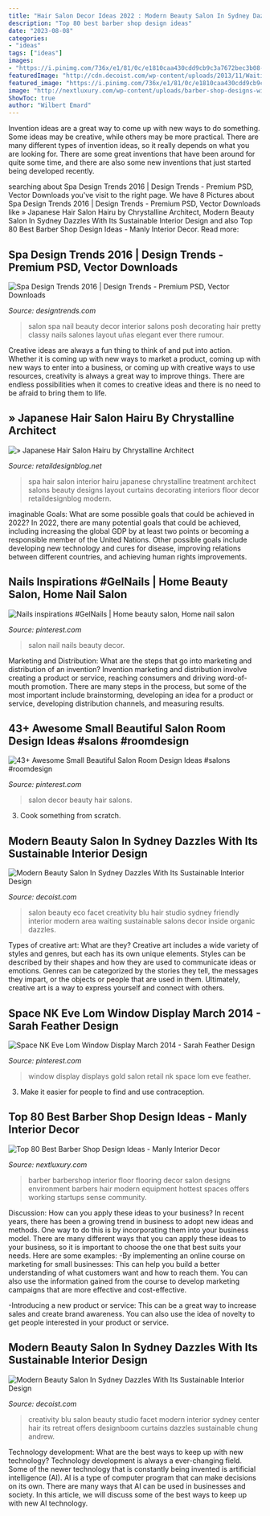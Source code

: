 ```yaml
---
title: "Hair Salon Decor Ideas 2022 : Modern Beauty Salon In Sydney Dazzles With Its Sustainable Interior Design"
description: "Top 80 best barber shop design ideas"
date: "2023-08-08"
categories:
- "ideas"
tags: ["ideas"]
images:
- "https://i.pinimg.com/736x/e1/81/0c/e1810caa430cdd9cb9c3a7672bec3b08--gold-window-display-window-displays.jpg"
featuredImage: "http://cdn.decoist.com/wp-content/uploads/2013/11/Waiting-area-inside-the-stylish-Sydney-hair-and-beauty-salon.jpg"
featured_image: "https://i.pinimg.com/736x/e1/81/0c/e1810caa430cdd9cb9c3a7672bec3b08--gold-window-display-window-displays.jpg"
image: "http://nextluxury.com/wp-content/uploads/barber-shop-designs-with-tile-flooring.jpg"
ShowToc: true
author: "Wilbert Emard"
---
```



Invention ideas are a great way to come up with new ways to do something. Some ideas may be creative, while others may be more practical. There are many different types of invention ideas, so it really depends on what you are looking for. There are some great inventions that have been around for quite some time, and there are also some new inventions that just started being developed recently.

	

		
searching about Spa Design Trends 2016 | Design Trends - Premium PSD, Vector Downloads you've visit to the right page. We have 8 Pictures about Spa Design Trends 2016 | Design Trends - Premium PSD, Vector Downloads like » Japanese Hair Salon Hairu by Chrystalline Architect, Modern Beauty Salon In Sydney Dazzles With Its Sustainable Interior Design and also Top 80 Best Barber Shop Design Ideas - Manly Interior Decor. Read more:
		
    
## Spa Design Trends 2016 | Design Trends - Premium PSD, Vector Downloads

<img loading=lazy src="https://images.designtrends.com/wp-content/uploads/2016/02/19054240/Classy-Spa-Design1.jpg" onerror="this.onerror=null;this.src='https://tse1.mm.bing.net/th?id=OIP.OaQ2vCc2VBBYtK9ShkniIgHaJ4&amp;pid=15.1';" alt="Spa Design Trends 2016 | Design Trends - Premium PSD, Vector Downloads">

_Source: designtrends.com_

>salon spa nail beauty decor interior salons posh decorating hair pretty classy nails salones layout uñas elegant ever there rumour. 

	

Creative ideas are always a fun thing to think of and put into action. Whether it is coming up with new ways to market a product, coming up with new ways to enter into a business, or coming up with creative ways to use resources, creativity is always a great way to improve things. There are endless possibilities when it comes to creative ideas and there is no need to be afraid to bring them to life.

    
## » Japanese Hair Salon Hairu By Chrystalline Architect

<img loading=lazy src="https://retaildesignblog.net/wp-content/uploads/2011/06/Hairu-Hair-Treatment-by-Chrystalline-Architect-07.jpg" onerror="this.onerror=null;this.src='https://tse1.mm.bing.net/th?id=OIP.dAYvWt2aypWWe8Zv3y_h_gHaLH&amp;pid=15.1';" alt="» Japanese Hair Salon Hairu by Chrystalline Architect">

_Source: retaildesignblog.net_

>spa hair salon interior hairu japanese chrystalline treatment architect salons beauty designs layout curtains decorating interiors floor decor retaildesignblog modern. 

	

imaginable Goals: What are some possible goals that could be achieved in 2022?
In 2022, there are many potential goals that could be achieved, including increasing the global GDP by at least two points or becoming a responsible member of the United Nations. Other possible goals include developing new technology and cures for disease, improving relations between different countries, and achieving human rights improvements.

    
## Nails Inspirations #GelNails | Home Beauty Salon, Home Nail Salon

<img loading=lazy src="https://i.pinimg.com/736x/39/0d/61/390d61d799703f82677df2dc3f5fbb90.jpg" onerror="this.onerror=null;this.src='https://tse1.mm.bing.net/th?id=OIP.tUjftU2Of8kSyTLVjeCdmQHaNC&amp;pid=15.1';" alt="Nails inspirations #GelNails | Home beauty salon, Home nail salon">

_Source: pinterest.com_

>salon nail nails beauty decor. 

	

Marketing and Distribution: What are the steps that go into marketing and distribution of an invention?
Invention marketing and distribution involve creating a product or service, reaching consumers and driving word-of-mouth promotion. There are many steps in the process, but some of the most important include brainstorming, developing an idea for a product or service, developing distribution channels, and measuring results.

    
## 43+ Awesome Small Beautiful Salon Room Design Ideas #salons #roomdesign

<img loading=lazy src="https://i.pinimg.com/736x/19/d4/96/19d49628e00d0541494372e098d23856.jpg" onerror="this.onerror=null;this.src='https://tse4.mm.bing.net/th?id=OIP.8JthpFCBjBdsPHX6NdU0-gHaKe&amp;pid=15.1';" alt="43+ Awesome Small Beautiful Salon Room Design Ideas #salons #roomdesign">

_Source: pinterest.com_

>salon decor beauty hair salons. 

	

3. Cook something from scratch.

    
## Modern Beauty Salon In Sydney Dazzles With Its Sustainable Interior Design

<img loading=lazy src="http://cdn.decoist.com/wp-content/uploads/2013/11/Waiting-area-inside-the-stylish-Sydney-hair-and-beauty-salon.jpg" onerror="this.onerror=null;this.src='https://tse4.mm.bing.net/th?id=OIP.OOR7yerV5a49soJHvqUb5QHaE7&amp;pid=15.1';" alt="Modern Beauty Salon In Sydney Dazzles With Its Sustainable Interior Design">

_Source: decoist.com_

>salon beauty eco facet creativity blu hair studio sydney friendly interior modern area waiting sustainable salons decor inside organic dazzles. 

	

Types of creative art: What are they?
Creative art includes a wide variety of styles and genres, but each has its own unique elements. Styles can be described by their shapes and how they are used to communicate ideas or emotions. Genres can be categorized by the stories they tell, the messages they impart, or the objects or people that are used in them. Ultimately, creative art is a way to express yourself and connect with others.

    
## Space NK Eve Lom Window Display March 2014 - Sarah Feather Design

<img loading=lazy src="https://i.pinimg.com/736x/e1/81/0c/e1810caa430cdd9cb9c3a7672bec3b08--gold-window-display-window-displays.jpg" onerror="this.onerror=null;this.src='https://tse1.mm.bing.net/th?id=OIP.PB3tKkijHomHgLEn7xsz7QHaKr&amp;pid=15.1';" alt="Space NK Eve Lom Window Display March 2014 - Sarah Feather Design">

_Source: pinterest.com_

>window display displays gold salon retail nk space lom eve feather. 

	

3. Make it easier for people to find and use contraception.

    
## Top 80 Best Barber Shop Design Ideas - Manly Interior Decor

<img loading=lazy src="http://nextluxury.com/wp-content/uploads/barber-shop-designs-with-tile-flooring.jpg" onerror="this.onerror=null;this.src='https://tse1.mm.bing.net/th?id=OIP.Cx6v2mKSRMkb5VerEK9H0wAAAA&amp;pid=15.1';" alt="Top 80 Best Barber Shop Design Ideas - Manly Interior Decor">

_Source: nextluxury.com_

>barber barbershop interior floor flooring decor salon designs environment barbers hair modern equipment hottest spaces offers working startups sense community. 

	

Discussion: How can you apply these ideas to your business?
In recent years, there has been a growing trend in business to adopt new ideas and methods. One way to do this is by incorporating them into your business model. There are many different ways that you can apply these ideas to your business, so it is important to choose the one that best suits your needs. Here are some examples: 
-By implementing an online course on marketing for small businesses: This can help you build a better understanding of what customers want and how to reach them. You can also use the information gained from the course to develop marketing campaigns that are more effective and cost-effective. 

-Introducing a new product or service: This can be a great way to increase sales and create brand awareness. You can also use the idea of novelty to get people interested in your product or service.

    
## Modern Beauty Salon In Sydney Dazzles With Its Sustainable Interior Design

<img loading=lazy src="http://cdn.decoist.com/wp-content/uploads/2013/11/Relaxing-design-of-Blu-Creativity-in-Sydney-by-Facet-Studio.jpg" onerror="this.onerror=null;this.src='https://tse1.mm.bing.net/th?id=OIP.-No2q5P80MLZE79VOf5VKAHaE7&amp;pid=15.1';" alt="Modern Beauty Salon In Sydney Dazzles With Its Sustainable Interior Design">

_Source: decoist.com_

>creativity blu salon beauty studio facet modern interior sydney center hair its retreat offers designboom curtains dazzles sustainable chung andrew. 

	

Technology development: What are the best ways to keep up with new technology?
Technology development is always a ever-changing field. Some of the newer technology that is constantly being invented is artificial intelligence (AI). AI is a type of computer program that can make decisions on its own. There are many ways that AI can be used in businesses and society. In this article, we will discuss some of the best ways to keep up with new AI technology.

